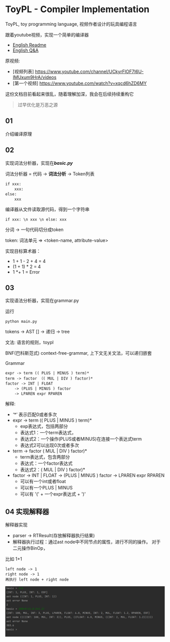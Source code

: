 # ToyPL - Compiler Implementation
ToyPL, toy programming language, 视频作者设计的玩具编程语言

跟着youtube视频，实现一个简单的编译器

- [English Readme](https://github.com/shyandsy/ToyPL-compiler-implementation/blob/main/README.md)
- [English Q&A](https://github.com/shyandsy/ToyPL-compiler-implementation/blob/main/Question-And-Answer.md)

原视频:
- [视频列表] https://www.youtube.com/channel/UCkyrFlOF7I6U-IMUxum9HrA/videos
- [第一个视频] https://www.youtube.com/watch?v=xqcd6hZD6MY

这份文档目前看起来很乱，随着理解加深，我会在后续持续重构它
> 过早优化是万恶之源

## 01 
介绍编译原理

## 02
实现词法分析器，实现在***basic.py***

词法分析器 = 代码 -> **词法分析** -> Token列表
```
if xxx:
    xxx:
else:
    xxx
```

编译器从文件读取源代码，得到一个字符串
```
if xxx: \n xxx \n else: xxx
```

分词 -> 一句代码切分成token

token: 词法单元 => <token-name, attribute-value>

实现目标算术器：
- 1 + 1 - 2 + 4 = 4
- (1 + 1) * 2 = 4
- 1 *+ 1 = Error

## 03
实现语法分析器，实现在grammar.py

运行
```shell
python main.py
```

tokens -> AST
[] -> 递归 -> tree

文法: 语言的规则，toypl

BNF(巴科斯范式)
context-free-grammar, 上下文无关文法，可以递归嵌套

Grammar
```
expr -> term (( PLUS | MINUS ) term)*
term -> factor （( MUL | DIV ) factor)*
factor -> INT | FLOAT
    -> (PLUS | MINUS ) factor
    -> LPAREN expr RPAREN
```

解释:
- ‘*’ 表示匹配0或者多次
- expr -> term (( PLUS | MINUS ) term)*
  - exp表达式，包括两部分
  - 表达式1：一个term表达式，
  - 表达式2：一个操作(PLUS或者MINUS)在连接一个表达式term
  - 表达式2可以出现0次或者多次
- term -> factor ( MUL | DIV ) factor)*
  - term表达式，包含两部分
  - 表达式：一个factor表达式
  - 表达式2：( MUL | DIV ) factor)*
- factor -> INT | FLOAT
    -> (PLUS | MINUS ) factor
    -> LPAREN expr RPAREN
  - 可以有一个int或者float
  - 可以有一个PLUS | MINUS
  - 可以有 '(' + 一个expr表达式 + ')'

## 04 实现解释器

解释器实现
- parser -> RTResult(存放解释器执行结果)
- 解释器执行过程：通过ast node中不同节点的属性，进行不同的操作。
对于二元操作BinOp，

比如 1+1
```
left node -> 1
right node -> 1
再执行 left node + right node
```
![04-screenshot](https://raw.githubusercontent.com/shyandsy/ToyPL-compiler-implementation/main/images/04-screenshot.png)